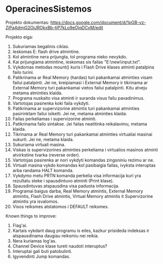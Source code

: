 # OperacinesSistemos

Projekto dokumentas:
https://docs.google.com/document/d/1pGB-vz-ZjPa4dmjG2OiJROkxBb-tjP7kLo9eOjqDCvM/edit

Projekto eiga:
1. Sukuriamas begalinis ciklas.
2. Ieskomas E: flash drive atmintine.
3. Kol atmintine nera prijungta, tol programa nieko nevykdo.
4. Kai prijungiama atmintine, ieskomas sis failas "E:\\new\\input.txt".
5. Vykdomas metodas mount() kuris i Flash Drive klases atminti patalpina failo turini.
6. Patikrinama ar Real Memory (hardas) turi pakankamai atminties visam failui patalpinti. Jei ne, kreipiamasi i External Memory ir tikrinama ar External Memory turi pakankamai vietos failui patalpinti. Kitu atveju metama atminties klaida.
7. Programa nuskaito visa atminti ir suranda visus failu pavadinimus.
8. Vartotojas pasirenka koki faila vykdyti.
9. Patikrinama ar supervizorine atmintis turi pakankamai atminties pasirinktam failui isikelti. Jei ne, metama atminties klaida.
10. Failas perkeliamas i supervizorine atminti.
11. Patikrinama failo sintakse. Jei failas neatitinka reikalavimu, metama klaida.
12. Tikrinama ar Real Memory turi pakankamai atminties virtualiai masinai sukurti. Jei ne, metama klaida.
13. Sukuriama virtuali masina.
14. Viskas is supervizorines atminties perkeliama i virtualios masinos atminti atvirkstine tvarka (reverse order).
15. Vartotojas pasirenka ar nori vykdyti komandas zingsniniu rezimu ar ne.
16. Virtuali masina vykdo komandas kol pasibaigia failas, ivyksta interuptas arba randama HALT komanda.
17. Vykdymo metu PRTN komanda perkelia visa informacija kuri yra rezultatu steke i spausdintuvo atminti (Print klase).
18. Spausdintuvas atspausdina visa paduota informacija.
19. Programai baigus darba, Real Memory atmintis, External Memory atmintis, Flash Drive atmintis, Virtual Memory atmintis it Supervizorine atmintis yra isvalomos.
20. Visos reiksmes atstatomos i DEFAULT reiksmes.


Known things to improve:
1. Flag'ai.
2. Kartais vykdant daug programu is eiles, kazkur prisideda indeksas ir atspausdinama daugiau reiksmiu nei reikia.
3. Nera kuriamas log'as.
4. Channel Device klase tureti naudoti interuptus?
5. Interuptai gali buti patobulinti.
6. Igyvendinti Jump komandas.